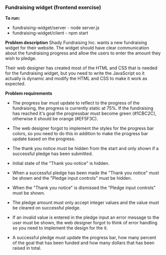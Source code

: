 ### Fundraising widget (frontend exercise)

**To run:**
- fundraising-widget/server - node server.js
- fundraising-widget/client - npm start

**Problem description**
Shady Fundraising Inc. wants a new fundraising widget for their website. The widget should have clear communication about the fundraising progress and allow the users to enter the amount they wish to pledge.

Their web designer has created most of the HTML and CSS that is needed for the fundraising widget, but you need to write the JavaScript so it actually is dynamic and modify the HTML and CSS to make it work as expected.

**Problem requirements**
 - The progress bar must update to reflect to the progress of the fundraising, the progress is currently static at 75%. If the fundraising has reached it's goal the progressbar must become green (#1CBC2C), otherwise it should be orange (#EF5F3C).

 - The web designer forgot to implement the styles for the progress bar colors, so you need to do this in addition to make the progress bar update based on the progress.

 - The thank you notice must be hidden from the start and only shown if a successful pledge has been submitted.

 - Initial state of the "Thank you notice" is hidden.

 - When a successful pledge has been made the "Thank you notice" must be shown and the "Pledge input controls" must be hidden.

 - When the "Thank you notice" is dismissed the "Pledge input controls" must be shown.

 - The pledge amount must only accept integer values and the value must be cleared on successful pledge.

 - If an invalid value is entered in the pledge input an error message to the user must be shown, the web designer forgot to think of error handling so you need to implement the design for the it.

 - A successful pledge must update the progress bar, how many percent of the goal that has been funded and how many dollars that has been raised in total.
